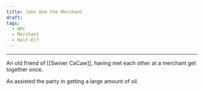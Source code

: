 ```yaml
---
title: John Doe the Merchant
draft: 
tags:
  - NPC
  - Merchant
  - Half-Elf
---
```

___

An old friend of [[Swiver CaCaw]], having met each other at a merchant get together once.

As assisted the party in getting a large amount of oil.